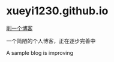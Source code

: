 xueyi1230.github.io
===================

[削一个博客](http://xueyi1230.github.io)

一个简陋的个人博客，正在逐步完善中

A sample blog is improving
